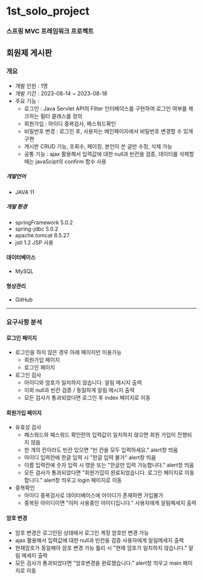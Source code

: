 # 1st_solo_project
### 스프링 MVC 프레임워크 프로젝트
## 회원제 게시판 
### 개요
- 개발 인원 : 1명
- 개발 기간 : 2023-08-14 ~ 2023-08-18
- 주요 기능 :
  - 로그인 : Java Servlet API의 Filter 인터페이스를 구현하여 로그인 여부를 체크하는 필터 클래스를 정의
  - 회원가입 : 아이디 중복검사, 패스워드확인
  - 비밀번호 변경 : 로그인 후, 사용자는 메인페이지에서 비밀번호 변경할 수 있게 구현
  - 게시판 CRUD 기능, 조회수, 페이징, 본인이 쓴 글만 수정, 삭제 가능
  - 공통 기능 : ajax 활용해서 입력값에 대한 null과 빈칸을 검증, 데이터를 삭제할 때는 javaScipt의 confirm 함수 사용
##### 개발언어
- JAVA 11
##### 개발 환경 
- springFramework 5.0.2
- spring-jdbc 5.0.2
- apache.tomcat 8.5.27
- jstl 1.2 JSP 사용
#### 데이터베이스 
- MySQL
#### 형상관리 
- GitHub

---------------------------

### 요구사항 분석
#### 로그인 페이지
- 로그인을 하지 않은 경우 아래 페이지만 이용가능
  - 회원가입 페이지
  - 로그인 페이지
- 로그인 검사
  - 아이디와 암호가 일치하지 않습니다. 알림 메시지 출력
  - 이외 null과 빈칸 검증 / 동일하게 알림 메시지 출력
  - 모든 검사가 통과되었다면 로그인 후 index 페이지로 이동


#### 회원가입 페이지
- 유효성 검사
  - 패스워드와 패스워드 확인란의 입력값이 일치하지 않으면 회원 가입이 진행되지 않음
  - 한 개의 칸이라도 빈칸 있으면 "빈 칸을 모두 입력하세요." alert창 띄움
  - 아이디 입력칸에 한글 입력 시 "한글 입력 불가" alert창 띄움
  - 이름 입력칸에 숫자 입력 시 영문 또는 "한글만 입력 가능합니다." alert창 띄움
  - 모든 검사가 통과되었다면 "회원가입이 완료되었습니다. 로그인 페이지로 이동합니다." alert창 띄우고 login 페이지로 이동
- 중복확인
  - 아이디 중복검사로 데이터베이스에 아이디가 존재하면 가입불가
  - 중복된 아이디이면 "이미 사용중인 아이디입니다." 사용자에게 알림메세지 출력

#### 암호 변경
- 암호 변경은 로그인된 상태에서 로그인 계정 암호만 변경 가능
- ajax 활용해서 입력값에 대한 null과 빈칸을 검증 사용자에게 알림메세지 출력
- 현재암호가 동일해야 암호 변경 가능 틀리 시 "현재 암호가 일치하지 않습니다." 알림 메세지 출력
- 모든 검사가 통과되었다면 "암호변경을 완료했습니다." alert창 띄우고 main 페이지로 이동



